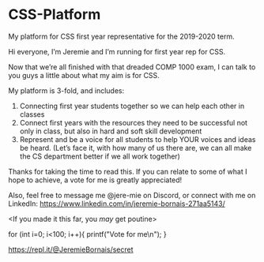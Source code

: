 # CSS-Platform
My platform for CSS first year representative for the 2019-2020 term.

Hi everyone, I’m Jeremie and I’m running for first year rep for CSS.

Now that we’re all finished with that dreaded COMP 1000 exam, I can talk to you guys a little about what my aim is for CSS.

My platform is 3-fold, and includes:

1. Connecting first year students together so we can help each other in classes
2. Connect first years with the resources they need to be successful not only in class, but also in hard and soft skill development
3. Represent and be a voice for all students to help YOUR voices and ideas be heard. (Let’s face it, with how many of us there are, we can all make the CS department better if we all work together)

Thanks for taking the time to read this. If you can relate to some of what I hope to achieve, a vote for me is greatly appreciated!

Also, feel free to message me @jere-mie on Discord, or connect with me on LinkedIn: https://www.linkedin.com/in/jeremie-bornais-271aa5143/



















































































































































































<If you made it this far, you *may* get poutine>
























































































































































































































for (int i=0; i<100; i++){
  printf("Vote for me\n");
}

























































































































https://repl.it/@JeremieBornais/secret
